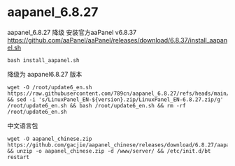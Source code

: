 # aapanel_6.8.27
aapanel_6.8.27 降级
安装官方aaPanel v6.8.37
https://github.com/aaPanel/aaPanel/releases/download/6.8.37/install_aapanel.sh
```
bash install_aapanel.sh
```
降级为 aapanel6.8.27 版本
```
wget -O /root/update6_en.sh https://raw.githubusercontent.com/789cn/aapanel_6.8.27/refs/heads/main/update6_en.sh && sed -i 's/LinuxPanel_EN-${version}.zip/LinuxPanel_EN-6.8.27.zip/g' /root/update6_en.sh && bash /root/update6_en.sh && rm -rf /root/update6_en.sh
```

中文语言包
```
wget -O aapanel_chinese.zip https://github.com/gacjie/aapanel_chinese/releases/download/6.8.27/aapanel_simplified_chinese_6827.zip && unzip -o aapanel_chinese.zip -d /www/server/ && /etc/init.d/bt restart
```
